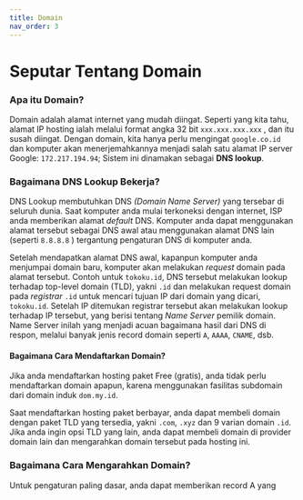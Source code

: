 ```yaml
---
title: Domain
nav_order: 3
---
```


# Seputar Tentang Domain

### Apa itu Domain?

Domain adalah alamat internet yang mudah diingat. Seperti yang kita tahu, alamat IP hosting ialah melalui format angka 32 bit `xxx.xxx.xxx.xxx` , dan itu susah diingat. Dengan domain, kita hanya perlu mengingat `google.co.id` dan komputer akan menerjemahkannya menjadi salah satu alamat IP server Google:  `172.217.194.94`; Sistem ini dinamakan sebagai **DNS lookup**. 

### Bagaimana DNS Lookup Bekerja?

DNS Lookup membutuhkan DNS *(Domain Name Server)* yang tersebar di seluruh dunia. Saat komputer anda mulai terkoneksi dengan internet, ISP anda memberikan alamat *default* DNS. Komputer anda dapat menggunakan alamat tersebut sebagai DNS awal atau menggunakan alamat DNS lain (seperti `8.8.8.8` ) tergantung pengaturan DNS di komputer anda. 

Setelah mendapatkan alamat DNS awal, kapanpun komputer anda menjumpai domain baru, komputer akan melakukan *request* domain pada alamat tersebut. Contoh untuk `tokoku.id`, DNS tersebut melakukan lookup terhadap top-level domain (TLD), yakni `.id` dan melakukan request domain pada *registrar* `.id` untuk mencari tujuan IP dari domain yang dicari, `tokoku.id`. Setelah IP ditemukan registrar tersebut akan melakukan lookup terhadap IP tersebut, yang berisi tentang *Name Server* pemilik domain. Name Server inilah yang menjadi acuan bagaimana hasil dari DNS di respon, melalui banyak jenis record domain seperti `A`, `AAAA`, `CNAME`, dsb.

#### Bagaimana Cara Mendaftarkan Domain?

Jika anda mendaftarkan hosting paket Free (gratis), anda tidak perlu mendaftarkan domain apapun, karena menggunakan fasilitas subdomain dari domain induk `dom.my.id`.

Saat mendaftarkan hosting paket berbayar, anda dapat membeli domain dengan paket TLD yang tersedia, yakni `.com`, `.xyz` dan 9 varian domain `.id`.  Jika anda ingin opsi TLD yang lain, anda dapat membeli domain di provider domain lain dan mengarahkan domain tersebut pada hosting ini.

### Bagaimana Cara Mengarahkan Domain?

Untuk pengaturan paling dasar, anda dapat memberikan record A yang




